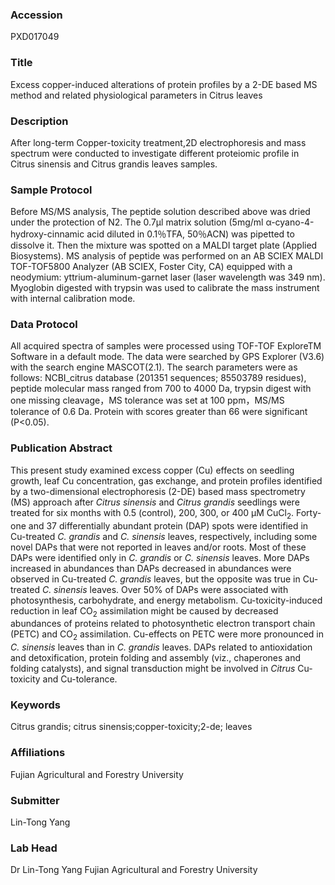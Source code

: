 ### Accession
PXD017049

### Title
Excess copper-induced alterations of protein profiles by a 2-DE based MS method and related physiological parameters in Citrus leaves

### Description
After long-term Copper-toxicity treatment,2D electrophoresis and mass spectrum were conducted to investigate different proteiomic profile in Citrus sinensis and Citrus grandis leaves samples.

### Sample Protocol
Before MS/MS analysis, The peptide solution described above was dried under the protection of N2. The 0.7μl matrix solution (5mg/ml α-cyano-4-hydroxy-cinnamic acid diluted in 0.1％TFA, 50％ACN) was pipetted to dissolve it. Then the mixture was spotted on a MALDI target plate (Applied Biosystems). MS analysis of peptide was performed on an AB SCIEX MALDI TOF-TOF5800 Analyzer (AB SCIEX, Foster City, CA) equipped with a neodymium: yttrium-aluminum-garnet laser (laser wavelength was 349 nm). Myoglobin digested with trypsin was used to calibrate the mass instrument with internal calibration mode.

### Data Protocol
All acquired spectra of samples were processed using TOF-TOF ExploreTM Software in a default mode. The data were searched by GPS Explorer (V3.6) with the search engine MASCOT(2.1). The search parameters were as follows: NCBI_citrus database (201351 sequences; 85503789 residues), peptide molecular mass ranged from 700 to 4000 Da, trypsin digest with one missing cleavage，MS tolerance was set at 100 ppm，MS/MS tolerance of 0.6 Da. Protein with scores greater than 66 were significant (P<0.05).

### Publication Abstract
This present study examined excess copper (Cu) effects on seedling growth, leaf Cu concentration, gas exchange, and protein profiles identified by a two-dimensional electrophoresis (2-DE) based mass spectrometry (MS) approach after <i>Citrus</i> <i>sinensis</i> and <i>Citrus</i> <i>grandis</i> seedlings were treated for six months with 0.5 (control), 200, 300, or 400 &#x3bc;M CuCl<sub>2</sub>. Forty-one and 37 differentially abundant protein (DAP) spots were identified in Cu-treated <i>C.</i> <i>grandis</i> and <i>C.</i> <i>sinensis</i> leaves, respectively, including some novel DAPs that were not reported in leaves and/or roots. Most of these DAPs were identified only in <i>C.</i> <i>grandis</i> or <i>C.</i> <i>sinensis</i> leaves. More DAPs increased in abundances than DAPs decreased in abundances were observed in Cu-treated <i>C.</i> <i>grandis</i> leaves, but the opposite was true in Cu-treated <i>C.</i> <i>sinensis</i> leaves. Over 50% of DAPs were associated with photosynthesis, carbohydrate, and energy metabolism. Cu-toxicity-induced reduction in leaf CO<sub>2</sub> assimilation might be caused by decreased abundances of proteins related to photosynthetic electron transport chain (PETC) and CO<sub>2</sub> assimilation. Cu-effects on PETC were more pronounced in <i>C.</i> <i>sinensis</i> leaves than in <i>C.</i> <i>grandis</i> leaves. DAPs related to antioxidation and detoxification, protein folding and assembly (viz., chaperones and folding catalysts), and signal transduction might be involved in <i>Citrus</i> Cu-toxicity and Cu-tolerance.

### Keywords
Citrus grandis; citrus sinensis;copper-toxicity;2-de; leaves

### Affiliations
Fujian Agricultural and Forestry University

### Submitter
Lin-Tong Yang

### Lab Head
Dr Lin-Tong Yang
Fujian Agricultural and Forestry University


